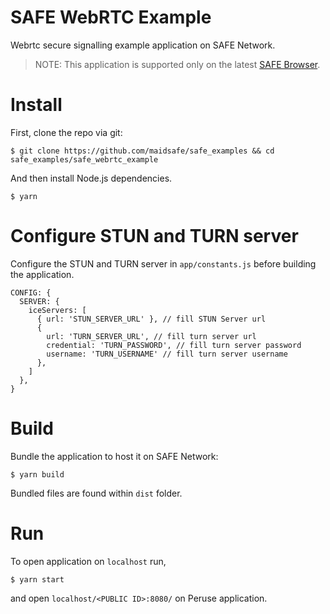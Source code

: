 # SAFE WebRTC Example
Webrtc secure signalling example application on SAFE Network.

> NOTE: This application is supported only on the latest [SAFE Browser](https://github.com/maidsafe/safe_browser/releases).
# Install

First, clone the repo via git:
```
$ git clone https://github.com/maidsafe/safe_examples && cd safe_examples/safe_webrtc_example
```

And then install Node.js dependencies.

```
$ yarn
```

# Configure STUN and TURN server

Configure the STUN and TURN server in `app/constants.js` before building the application.

```
CONFIG: {
  SERVER: {
    iceServers: [
      { url: 'STUN_SERVER_URL' }, // fill STUN Server url
      {
        url: 'TURN_SERVER_URL', // fill turn server url
        credential: 'TURN_PASSWORD', // fill turn server password
        username: 'TURN_USERNAME' // fill turn server username
      },
    ]
  },
}
```

# Build

Bundle the application to host it on SAFE Network:
```
$ yarn build
```

Bundled files are found within `dist` folder.


# Run

To open application on `localhost` run,
```
$ yarn start
```
and open `localhost/<PUBLIC ID>:8080/` on Peruse application.
